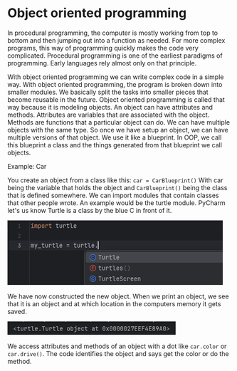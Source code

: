 # Object oriented programming

In procedural programming, the computer is mostly working from top to bottom and then jumping out into a function as needed. For more complex programs, this way of programming quickly makes the code very complicated. Procedural programming is one of the earliest paradigms of programming. Early languages rely almost only on that principle.

With object oriented programming we can write complex code in a simple way. With object oriented programming, the program is broken down into smaller modules. We basically split the tasks into smaller pieces that become reusable in the future. Object oriented programming is called that way because it is modeling objects. An object can have attributes and methods. Attributes are variables that are associated with the object. Methods are functions that a particular object can do. We can have multiple objects with the same type. So once we have setup an object, we can have multiple versions of that object. We use it like a blueprint. In OOP, we call this blueprint a class and the things generated from that blueprint we call objects.

Example: Car

You create an object from a class like this: `car = CarBlueprint()` With car being the variable that holds the object and `CarBlueprint()` being the class that is defined somewhere. We can import modules that contain classes that other people wrote. An example would be the turtle module. PyCharm let's us know Turtle is a class by the blue C in front of it.

![alt text](image-1.png)

We have now constructed the new object. When we print an object, we see that it is an object and at which location in the computers memory it gets saved.

![alt text](image-2.png)

We access attributes and methods of an object with a dot like `car.color` or `car.drive()`. The code identifies the object and says get the color or do the method.